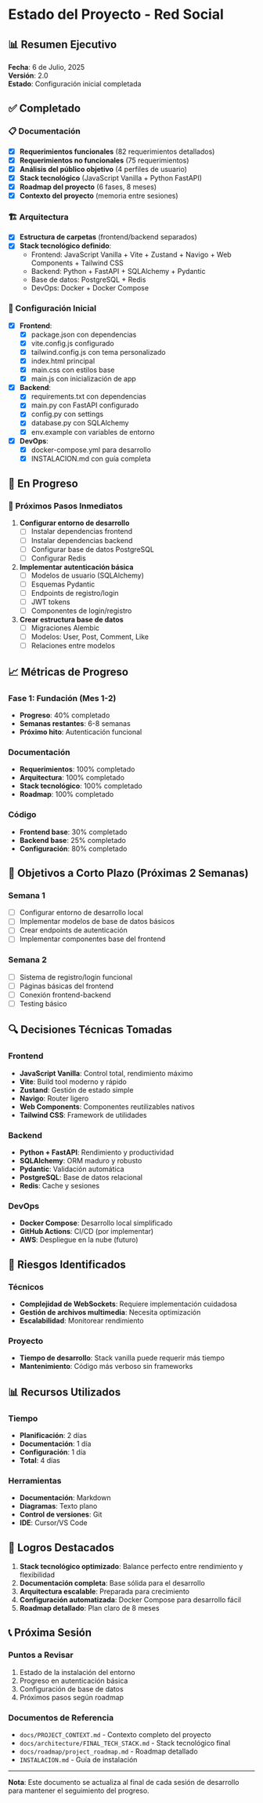 # Estado del Proyecto - Red Social

## 📊 Resumen Ejecutivo
**Fecha**: 6 de Julio, 2025  
**Versión**: 2.0  
**Estado**: Configuración inicial completada

## ✅ Completado

### 📋 Documentación
- [x] **Requerimientos funcionales** (82 requerimientos detallados)
- [x] **Requerimientos no funcionales** (75 requerimientos)
- [x] **Análisis del público objetivo** (4 perfiles de usuario)
- [x] **Stack tecnológico** (JavaScript Vanilla + Python FastAPI)
- [x] **Roadmap del proyecto** (6 fases, 8 meses)
- [x] **Contexto del proyecto** (memoria entre sesiones)

### 🏗️ Arquitectura
- [x] **Estructura de carpetas** (frontend/backend separados)
- [x] **Stack tecnológico definido**:
  - Frontend: JavaScript Vanilla + Vite + Zustand + Navigo + Web Components + Tailwind CSS
  - Backend: Python + FastAPI + SQLAlchemy + Pydantic
  - Base de datos: PostgreSQL + Redis
  - DevOps: Docker + Docker Compose

### 🔧 Configuración Inicial
- [x] **Frontend**:
  - [x] package.json con dependencias
  - [x] vite.config.js configurado
  - [x] tailwind.config.js con tema personalizado
  - [x] index.html principal
  - [x] main.css con estilos base
  - [x] main.js con inicialización de app

- [x] **Backend**:
  - [x] requirements.txt con dependencias
  - [x] main.py con FastAPI configurado
  - [x] config.py con settings
  - [x] database.py con SQLAlchemy
  - [x] env.example con variables de entorno

- [x] **DevOps**:
  - [x] docker-compose.yml para desarrollo
  - [x] INSTALACION.md con guía completa

## 🚧 En Progreso

### 📝 Próximos Pasos Inmediatos
1. **Configurar entorno de desarrollo**
   - [ ] Instalar dependencias frontend
   - [ ] Instalar dependencias backend
   - [ ] Configurar base de datos PostgreSQL
   - [ ] Configurar Redis

2. **Implementar autenticación básica**
   - [ ] Modelos de usuario (SQLAlchemy)
   - [ ] Esquemas Pydantic
   - [ ] Endpoints de registro/login
   - [ ] JWT tokens
   - [ ] Componentes de login/registro

3. **Crear estructura base de datos**
   - [ ] Migraciones Alembic
   - [ ] Modelos: User, Post, Comment, Like
   - [ ] Relaciones entre modelos

## 📈 Métricas de Progreso

### Fase 1: Fundación (Mes 1-2)
- **Progreso**: 40% completado
- **Semanas restantes**: 6-8 semanas
- **Próximo hito**: Autenticación funcional

### Documentación
- **Requerimientos**: 100% completado
- **Arquitectura**: 100% completado
- **Stack tecnológico**: 100% completado
- **Roadmap**: 100% completado

### Código
- **Frontend base**: 30% completado
- **Backend base**: 25% completado
- **Configuración**: 80% completado

## 🎯 Objetivos a Corto Plazo (Próximas 2 Semanas)

### Semana 1
- [ ] Configurar entorno de desarrollo local
- [ ] Implementar modelos de base de datos básicos
- [ ] Crear endpoints de autenticación
- [ ] Implementar componentes base del frontend

### Semana 2
- [ ] Sistema de registro/login funcional
- [ ] Páginas básicas del frontend
- [ ] Conexión frontend-backend
- [ ] Testing básico

## 🔍 Decisiones Técnicas Tomadas

### Frontend
- **JavaScript Vanilla**: Control total, rendimiento máximo
- **Vite**: Build tool moderno y rápido
- **Zustand**: Gestión de estado simple
- **Navigo**: Router ligero
- **Web Components**: Componentes reutilizables nativos
- **Tailwind CSS**: Framework de utilidades

### Backend
- **Python + FastAPI**: Rendimiento y productividad
- **SQLAlchemy**: ORM maduro y robusto
- **Pydantic**: Validación automática
- **PostgreSQL**: Base de datos relacional
- **Redis**: Cache y sesiones

### DevOps
- **Docker Compose**: Desarrollo local simplificado
- **GitHub Actions**: CI/CD (por implementar)
- **AWS**: Despliegue en la nube (futuro)

## 🚨 Riesgos Identificados

### Técnicos
- **Complejidad de WebSockets**: Requiere implementación cuidadosa
- **Gestión de archivos multimedia**: Necesita optimización
- **Escalabilidad**: Monitorear rendimiento

### Proyecto
- **Tiempo de desarrollo**: Stack vanilla puede requerir más tiempo
- **Mantenimiento**: Código más verboso sin frameworks

## 📊 Recursos Utilizados

### Tiempo
- **Planificación**: 2 días
- **Documentación**: 1 día
- **Configuración**: 1 día
- **Total**: 4 días

### Herramientas
- **Documentación**: Markdown
- **Diagramas**: Texto plano
- **Control de versiones**: Git
- **IDE**: Cursor/VS Code

## 🎉 Logros Destacados

1. **Stack tecnológico optimizado**: Balance perfecto entre rendimiento y flexibilidad
2. **Documentación completa**: Base sólida para el desarrollo
3. **Arquitectura escalable**: Preparada para crecimiento
4. **Configuración automatizada**: Docker Compose para desarrollo fácil
5. **Roadmap detallado**: Plan claro de 8 meses

## 📞 Próxima Sesión

### Puntos a Revisar
1. Estado de la instalación del entorno
2. Progreso en autenticación básica
3. Configuración de base de datos
4. Próximos pasos según roadmap

### Documentos de Referencia
- `docs/PROJECT_CONTEXT.md` - Contexto completo del proyecto
- `docs/architecture/FINAL_TECH_STACK.md` - Stack tecnológico final
- `docs/roadmap/project_roadmap.md` - Roadmap detallado
- `INSTALACION.md` - Guía de instalación

---

**Nota**: Este documento se actualiza al final de cada sesión de desarrollo para mantener el seguimiento del progreso. 